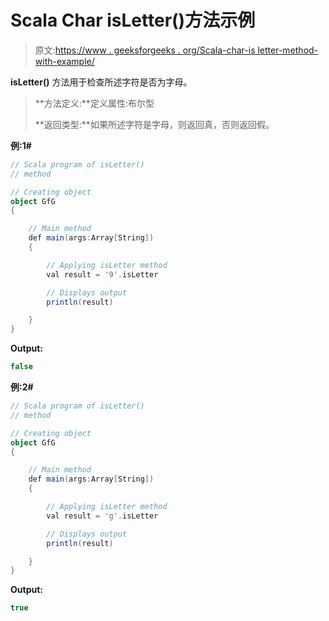 # Scala Char isLetter()方法示例

> 原文:[https://www . geeksforgeeks . org/Scala-char-is letter-method-with-example/](https://www.geeksforgeeks.org/scala-char-isletter-method-with-example/)

**isLetter()** 方法用于检查所述字符是否为字母。

> **方法定义:**定义属性:布尔型
> 
> **返回类型:**如果所述字符是字母，则返回真，否则返回假。

**例:1#**

```scala
// Scala program of isLetter()
// method

// Creating object
object GfG
{ 

    // Main method
    def main(args:Array[String])
    {

        // Applying isLetter method
        val result = '9'.isLetter

        // Displays output
        println(result)

    }
} 
```

**Output:**

```scala
false

```

**例:2#**

```scala
// Scala program of isLetter()
// method

// Creating object
object GfG
{ 

    // Main method
    def main(args:Array[String])
    {

        // Applying isLetter method
        val result = 'g'.isLetter

        // Displays output
        println(result)

    }
} 
```

**Output:**

```scala
true

```